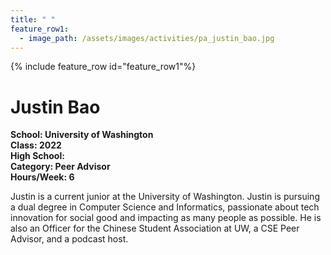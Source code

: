 ```yaml
---
title: " "
feature_row1:
  - image_path: /assets/images/activities/pa_justin_bao.jpg
---
```


{% include feature_row id="feature_row1"%}

# Justin Bao

**School: University of Washington**  
**Class: 2022**  
**High School:**  
**Category: Peer Advisor**  
**Hours/Week: 6**  

Justin is a current junior at the University of Washington. Justin is pursuing a dual degree in Computer Science and Informatics, passionate about tech innovation for social good and impacting as many people as possible. He is also an Officer for the Chinese Student Association at UW, a CSE Peer Advisor, and a podcast host.
